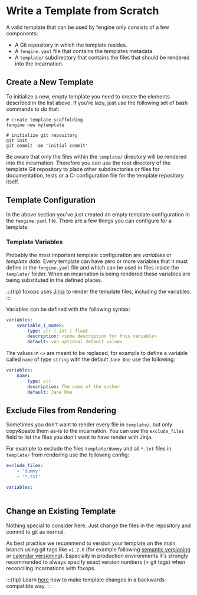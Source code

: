# Write a Template from Scratch

A valid template that can be used by fengine only consists of a few components:

* A Git repository in which the template resides.
* A `fengine.yaml` file that contains the templates metadata.
* A `template/` subdirectory that contains the files that should be rendered into the incarnation.

## Create a New Template

To initialize a new, empty template you need to create the elements described in the list above.
If you're lazy, just use the following set of bash commands to do that:

```shell
# create template scaffolding
fengine new mytemplate

# initialize git repository
git init
git commit -am 'initial commit'
```

Be aware that only the files within the `template/` directory will be rendered into the incarnation.
Therefore you can use the root directory of the template Git repository to place other subdirectories or files for documentation,
tests or a CI configuration file for the template repository itself.

## Template Configuration

In the above section you've just created an empty template configuration in the `fengine.yaml` file.
There are a few things you can configure for a template:

### Template Variables

Probably the most important template configuration are *variables* or *template data*.
Every template can have zero or more variables that it must define in the `fengine.yaml` file
and which can be used in files inside the `template/` folder. When an incarnation is being rendered
these variables are being substituted in the defined places.

:::{tip}
foxops uses [Jinja](https://jinja.palletsprojects.com/) to render the template files, including
the variables.
:::

Variables can be defined with the following syntax:

```yaml
variables:
    <variable_1_name>:
        type: str | int | float
        description: <some description for this variable>
        default: <an optional default value>
```

The values in `<>` are meant to be replaced, for example to define a variable called `name` of type `string`
with the default `Jane Doe` use the following:

```yaml
variables:
    name:
        type: str
        description: The name of the author
        default: Jane Doe
```

## Exclude Files from Rendering

Sometimes you don't want to render every file in `template/`, but only copy&paste them as-is
to the incarnation. You can use the `exclude_files` field to list the files you don't want
to have render with Jinja.

For example to exclude the files `template/dummy` and all `*.txt` files in `template/` from rendering
use the following config:

```yaml
exclude_files:
    - 'dummy'
    - '*.txt'

variables:
    ...
```

## Change an Existing Template

Nothing special to consider here. Just change the files in the repository and commit to git as normal.

As best practice we recommend to version your template on the main branch using git tags like `v1.2.0` (for example following [semantic versioning](https://semver.org/) or [calendar versioning](https://calver.org/)). Especially in production environments it's strongly recommended to always specify exact version numbers (= git tags) when reconciling incarnations with foxops.

:::{tip}
Learn [here](backwards-compatible-template-changes) how to make template changes in a backwards-compatible way.
:::
